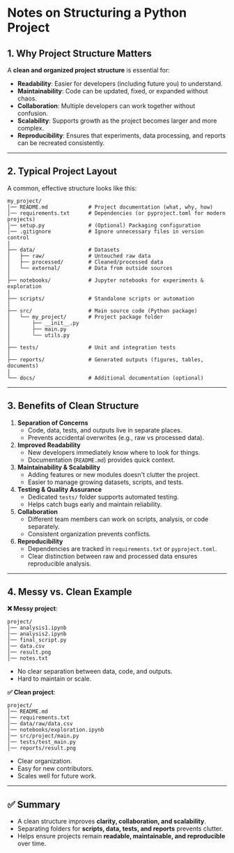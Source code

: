 # Notes on Structuring a Python Project

## 1. Why Project Structure Matters

A **clean and organized project structure** is essential for:  
- **Readability**: Easier for developers (including future you) to
understand. 
- **Maintainability**: Code can be updated, fixed, or
expanded without chaos. 
- **Collaboration**: Multiple developers can
work together without confusion. 
- **Scalability**: Supports growth as
the project becomes larger and more complex. 
- **Reproducibility**:
Ensures that experiments, data processing, and reports can be recreated
consistently.

------------------------------------------------------------------------

## 2. Typical Project Layout

A common, effective structure looks like this:

    my_project/
    │── README.md             # Project documentation (what, why, how)
    │── requirements.txt      # Dependencies (or pyproject.toml for modern projects)
    │── setup.py              # (Optional) Packaging configuration
    │── .gitignore            # Ignore unnecessary files in version control
    │
    ├── data/                 # Datasets
    │   ├── raw/              # Untouched raw data
    │   ├── processed/        # Cleaned/processed data
    │   └── external/         # Data from outside sources
    │
    ├── notebooks/            # Jupyter notebooks for experiments & exploration
    │
    ├── scripts/              # Standalone scripts or automation
    │
    ├── src/                  # Main source code (Python package)
    │   └── my_project/       # Project package folder
    │       ├── __init__.py
    │       ├── main.py
    │       └── utils.py
    │
    ├── tests/                # Unit and integration tests
    │
    ├── reports/              # Generated outputs (figures, tables, documents)
    │
    └── docs/                 # Additional documentation (optional)

------------------------------------------------------------------------

## 3. Benefits of Clean Structure

1.  **Separation of Concerns**
    -   Code, data, tests, and outputs live in separate places.
    -   Prevents accidental overwrites (e.g., raw vs processed data).
2.  **Improved Readability**
    -   New developers immediately know where to look for things.
    -   Documentation (`README.md`) provides quick context.
3.  **Maintainability & Scalability**
    -   Adding features or new modules doesn't clutter the project.
    -   Easier to manage growing datasets, scripts, and tests.
4.  **Testing & Quality Assurance**
    -   Dedicated `tests/` folder supports automated testing.
    -   Helps catch bugs early and maintain reliability.
5.  **Collaboration**
    -   Different team members can work on scripts, analysis, or code
        separately.
    -   Consistent organization prevents conflicts.
6.  **Reproducibility**
    -   Dependencies are tracked in `requirements.txt` or
        `pyproject.toml`.
    -   Clear distinction between raw and processed data ensures
        reproducible analysis.

------------------------------------------------------------------------

## 4. Messy vs. Clean Example

**❌ Messy project**:

    project/
    │── analysis1.ipynb
    │── analysis2.ipynb
    │── final_script.py
    │── data.csv
    │── result.png
    │── notes.txt

-   No clear separation between data, code, and outputs.
-   Hard to maintain or scale.

**✅ Clean project**:

    project/
    │── README.md
    │── requirements.txt
    │── data/raw/data.csv
    │── notebooks/exploration.ipynb
    │── src/project/main.py
    │── tests/test_main.py
    │── reports/result.png

-   Clear organization.
-   Easy for new contributors.
-   Scales well for future work.

------------------------------------------------------------------------

## ✅ Summary

-   A clean structure improves **clarity, collaboration, and
    scalability**.
-   Separating folders for **scripts, data, tests, and reports**
    prevents clutter.
-   Helps ensure projects remain **readable, maintainable, and
    reproducible** over time.

